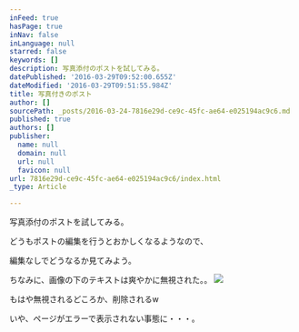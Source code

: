```yaml
---
inFeed: true
hasPage: true
inNav: false
inLanguage: null
starred: false
keywords: []
description: 写真添付のポストを試してみる。
datePublished: '2016-03-29T09:52:00.655Z'
dateModified: '2016-03-29T09:51:55.984Z'
title: 写真付きのポスト
author: []
sourcePath: _posts/2016-03-24-7816e29d-ce9c-45fc-ae64-e025194ac9c6.md
published: true
authors: []
publisher:
  name: null
  domain: null
  url: null
  favicon: null
url: 7816e29d-ce9c-45fc-ae64-e025194ac9c6/index.html
_type: Article

---
```

写真添付のポストを試してみる。

どうもポストの編集を行うとおかしくなるようなので、

編集なしでどうなるか見てみよう。

ちなみに、画像の下のテキストは爽やかに無視された。。
![](https://the-grid-user-content.s3-us-west-2.amazonaws.com/8574d580-4ce8-4566-a7cc-fc0e5f14d4fe.jpg)

もはや無視されるどころか、削除されるw

いや、ページがエラーで表示されない事態に・・・。